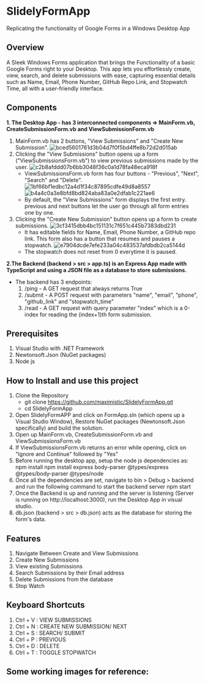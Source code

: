 # SlidelyFormApp
Replicating the functionality of Google Forms in a Windows Desktop App

## Overview
A Sleek Windows Forms application that brings the Functionality of a basic Google Forms right to your Desktop. This app lets you effortlessly create, view, search, and delete submissions with ease, capturing  essential details such as Name, Email, Phone Number, GitHub Repo Link, and Stopwatch Time, all with a user-friendly interface.

## Components

**1. The Desktop App - has 3 interconnected components => MainForm.vb, CreateSubmissionForm.vb and ViewSubmissionForm.vb**
1. MainForm.vb has 2 buttons, "View Submissions" and "Create New Submission".
![bced5601761d3b04d7f0f5bd4ffe8b72d2d015ab](https://github.com/maximistic/SlidelyFormApp/assets/110153672/1afa98ca-7f7a-4b02-8e60-81931bc248de)
2. Clicking the "View Submissions" button opens up a form ("ViewSubmissionsForm.vb") to view previous submissions made by the user.
![c2b8afddd07b6bb3048f36c0a1d78fa48eca918f](https://github.com/maximistic/SlidelyFormApp/assets/110153672/b73f1fc7-02fe-4947-b4cb-8b9e1ae6aa5f) 
    * ViewSubmissionsForm.vb form has four buttons - "Previous", "Next", "Search" and "Delete".
    ![1bf66bf1edbc12a4d1f34c87895cdfe49d8a8557](https://github.com/maximistic/SlidelyFormApp/assets/110153672/182223ec-d21d-487f-b0e6-13604fa817a3)
    ![b4a4c0a3e8bfd8bd824aba83a0e2dfab1c221ae6](https://github.com/maximistic/SlidelyFormApp/assets/110153672/0b04983e-84b4-4de0-b2f5-32417acd0895)
    * By default, the "View Submissions" form displays the first entry. previous and next buttons let the user go through all form entries one by one.
3. Clicking the "Create New Submission" button opens up a form to create submissions.
![3cf3415dbb4bc151131c7f651c445b7383dbd231](https://github.com/maximistic/SlidelyFormApp/assets/110153672/17fc0523-1a1d-4e2d-8893-5098cf1452f5)
    * It has editable fields for Name, Email, Phone Number, a GitHub repo link. This form also has a button that resumes and pauses a stopwatch.
    ![e7904dcde7efe233a04c483537afdbdb2ca5144d](https://github.com/maximistic/SlidelyFormApp/assets/110153672/7199bd3b-fc92-4ea5-af95-ff2c9ec82b56)
    * The stopwatch does not reset from 0 everytime it is paused.

 **2.The Backend (backend > src > app.ts) is an Express App made with TypeScript and using a JSON file as a database to store submissions.**

* The backend has 3 endpoints:
    1. /ping - A GET request that always returns True
    2. /submit - A POST request with parameters "name", "email", "phone", "github_link" and "stopwatch_time"
    3. /read - A GET request with query parameter "index" which is a 0-index for reading the (index+1)th form submission.

## Prerequisites
1. Visual Studio with .NET Framework
2. Newtonsoft.Json (NuGet packages)
3. Node js

## How to Install and use this project

1. Clone the Repository
    * git clone https://github.com/maximistic/SlidelyFormApp.git
    * cd SlidelyFormApp
2. Open SlidelyFormAPP and click on FormApp.sln (which opens up a Visual Studio Window), Restore NuGet packages (Newtonsoft.Json specifically) and build the solution.
3. Open up MainForm.vb, CreateSubmissionForm.vb and ViewSubmissionsForm.vb
4. If ViewSubmissionsForm.vb returns an error while opening, click on "Ignore and Continue" followed by "Yes"
5. Before running the desktop app, setup the node js dependencies as:
        npm install
        npm install express body-parser @types/express @types/body-parser @types/node
6. Once all the dependencies are set, navigate to bin > Debug > backend and run the following command to start the backend server 
        npm start
7. Once the Backend is up and running and the server is listening (Server is running on http://localhost:3000), run the Desktop App in visual studio.
8. db.json (backend > src > db.json) acts as the database for storing the form's data.

## Features 
1. Navigate Between Create and View Submissions 
2. Create New Submissions 
3. View existing Submissions
4. Search Submissions by their Email address
5. Delete Submissions from the database
6. Stop Watch

## Keyboard Shortcuts
1. Ctrl + V : VIEW SUBMISSIONS
2. Ctrl + N : CREATE NEW SUBMISSION/ NEXT 
3. Ctrl + S : SEARCH/ SUBMIT
4. Ctrl + P : PREVIOUS
5. Ctrl + D : DELETE
6. Ctrl + T : TOGGLE STOPWATCH

## Some working images for reference:

<!-- ![0b17573f6003d9839f0b18f4af5f6d6db8ae17b4](https://github.com/maximistic/SlidelyFormApp/assets/110153672/292acaad-e3c3-4048-84b0-74e749f7f782) -->








